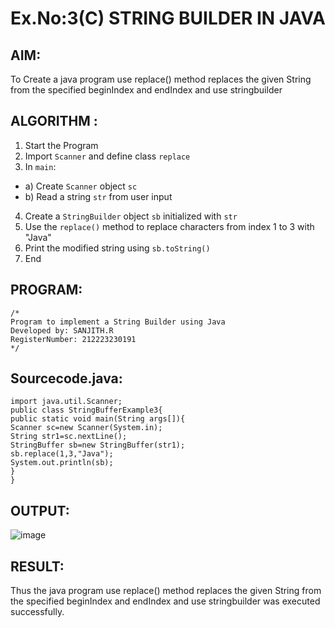 # Ex.No:3(C)    STRING BUILDER IN JAVA

## AIM:
To Create a java program use replace() method replaces the given String from the specified beginIndex and endIndex and use stringbuilder

## ALGORITHM :
1.  Start the Program
2.	Import `Scanner` and define class `replace`
3.	In `main`:
-	a) Create `Scanner` object `sc`
-	b) Read a string `str` from user input
4.	Create a `StringBuilder` object `sb` initialized with `str`
5.	Use the `replace()` method to replace characters from index 1 to 3 with "Java"
6.	Print the modified string using `sb.toString()`
7.	End






## PROGRAM:
 ```
/*
Program to implement a String Builder using Java
Developed by: SANJITH.R
RegisterNumber: 212223230191
*/
```

## Sourcecode.java:
```
import java.util.Scanner;
public class StringBufferExample3{  
public static void main(String args[]){ 
Scanner sc=new Scanner(System.in);
String str1=sc.nextLine();
StringBuffer sb=new StringBuffer(str1);  
sb.replace(1,3,"Java");  
System.out.println(sb); 
}  
}
```




## OUTPUT:

![image](https://github.com/user-attachments/assets/236ea5c1-5152-43a3-9032-02b8ae2e1831)


## RESULT:
Thus the java program use replace() method replaces the given String from the specified beginIndex and endIndex and use stringbuilder was executed successfully.


